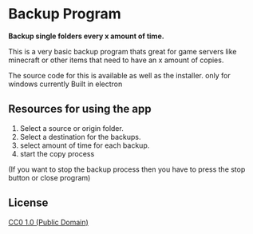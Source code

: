 # Backup Program

**Backup single folders every x amount of time.**

This is a very basic backup program thats great for game servers like minecraft or other items that need to have an x amount of copies.

The source code for this is available as well as the installer.
only for windows currently
Built in electron

## Resources for using the app

1. Select a source or origin folder.
2. Select a destination for the backups.
3. select amount of time for each backup.
4. start the copy process

(If you want to stop the backup process then you have to press the stop button or close program)

## License

[CC0 1.0 (Public Domain)](LICENSE.md)
